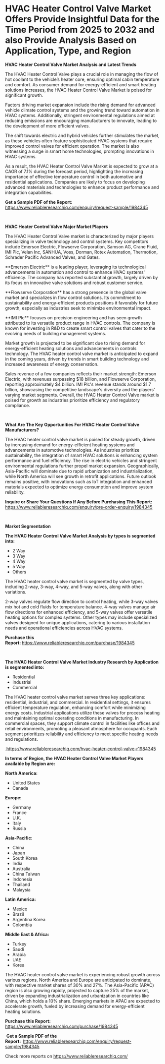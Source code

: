<p><h1>HVAC Heater Control Valve Market Offers Provide Insightful Data for the Time Period from 2025 to 2032 and also Provide Analysis Based on Application, Type, and Region</h1></p><p><strong>HVAC Heater Control Valve Market Analysis and Latest Trends</strong></p>
<p><p>The HVAC Heater Control Valve plays a crucial role in managing the flow of hot coolant to the vehicle’s heater core, ensuring optimal cabin temperature and comfort. As consumer demand for energy-efficient and smart heating solutions increases, the HVAC Heater Control Valve Market is poised for significant growth. </p><p>Factors driving market expansion include the rising demand for advanced vehicle climate control systems and the growing trend toward automation in HVAC systems. Additionally, stringent environmental regulations aimed at reducing emissions are encouraging manufacturers to innovate, leading to the development of more efficient valves. </p><p>The shift towards electric and hybrid vehicles further stimulates the market, as these vehicles often feature sophisticated HVAC systems that require improved control valves for efficient operation. The market is also witnessing a surge in smart home technologies, prompting innovations in HVAC systems. </p><p>As a result, the HVAC Heater Control Valve Market is expected to grow at a CAGR of 7.1% during the forecast period, highlighting the increasing importance of effective temperature control in both automotive and residential applications. Companies are likely to focus on developing advanced materials and technologies to enhance product performance and integration capabilities.</p></p>
<p><strong>Get a Sample PDF of the Report:&nbsp;</strong> <a href="https://www.reliableresearchiq.com/enquiry/request-sample/1984345?utm_campaign=2883&utm_medium=2&utm_source=Github&utm_content=ia&utm_term=10042025&utm_id=hvac-heater-control-valve">https://www.reliableresearchiq.com/enquiry/request-sample/1984345</a></p>
<p>&nbsp;</p>
<p><strong>HVAC Heater Control Valve Major Market Players</strong></p>
<p><p>The HVAC Heater Control Valve market is characterized by major players specializing in valve technology and control systems. Key competitors include Emerson Electric, Flowserve Corporation, Samson AG, Crane Fluid, IMI Plc, Velan Inc, SANHUA, Voss, Dorman, Rotex Automation, Thermotion, Schrader Pacific Advanced Valves, and Gates. </p><p>**Emerson Electric** is a leading player, leveraging its technological advancements in automation and control to enhance HVAC systems' efficiency. The company has reported substantial growth, largely driven by its focus on innovative valve solutions and robust customer service. </p><p>**Flowserve Corporation** has a strong presence in the global valve market and specializes in flow control solutions. Its commitment to sustainability and energy-efficient products positions it favorably for future growth, especially as industries seek to minimize environmental impact.</p><p>**IMI Plc** focuses on precision engineering and has seen growth attributed to its versatile product range in HVAC controls. The company is known for investing in R&D to create smart control valves that cater to the evolving needs of building management systems.</p><p>Market growth is projected to be significant due to rising demand for energy-efficient heating solutions and advancements in controls technology. The HVAC heater control valve market is anticipated to expand in the coming years, driven by trends in smart building technology and increased awareness of energy conservation.</p><p>Sales revenue of a few companies reflects their market strength: Emerson Electric, with revenues surpassing $18 billion, and Flowserve Corporation, reporting approximately $4 billion. IMI Plc's revenue stands around $1.7 billion, showcasing the competitive landscape's diversity and the players' varying market segments. Overall, the HVAC Heater Control Valve market is poised for growth as industries prioritize efficiency and regulatory compliance.</p></p>
<p>&nbsp;</p>
<p><strong>What Are The Key Opportunities For HVAC Heater Control Valve Manufacturers?</strong></p>
<p><p>The HVAC heater control valve market is poised for steady growth, driven by increasing demand for energy-efficient heating systems and advancements in automotive technologies. As industries prioritize sustainability, the integration of smart HVAC solutions is enhancing system performance and fuel efficiency. The rise in electric vehicles and stringent environmental regulations further propel market expansion. Geographically, Asia-Pacific will dominate due to rapid urbanization and industrialization, while North America will see growth in retrofit applications. Future outlook remains positive, with innovations such as IoT integration and enhanced materials expected to optimize energy consumption and improve system reliability.</p></p>
<p><strong>Inquire or Share Your Questions If Any Before Purchasing This Report:</strong> <a href="https://www.reliableresearchiq.com/enquiry/pre-order-enquiry/1984345?utm_campaign=2883&utm_medium=2&utm_source=Github&utm_content=ia&utm_term=10042025&utm_id=hvac-heater-control-valve">https://www.reliableresearchiq.com/enquiry/pre-order-enquiry/1984345</a></p>
<p>&nbsp;</p>
<p><strong>Market Segmentation</strong></p>
<p><strong>The HVAC Heater Control Valve Market Analysis by types is segmented into:</strong></p>
<p><ul><li>2 Way</li><li>3 Way</li><li>4 Way</li><li>5 Way</li><li>Others</li></ul></p>
<p><p>The HVAC heater control valve market is segmented by valve types, including 2-way, 3-way, 4-way, and 5-way valves, along with other variations. </p><p>2-way valves regulate flow direction to control heating, while 3-way valves mix hot and cold fluids for temperature balance. 4-way valves manage air flow directions for enhanced efficiency, and 5-way valves offer versatile heating options for complex systems. Other types may include specialized valves designed for unique applications, catering to various installation needs and operational efficiencies across HVAC systems.</p></p>
<p><strong>Purchase this Report:&nbsp;</strong><a href="https://www.reliableresearchiq.com/purchase/1984345?utm_campaign=2883&utm_medium=2&utm_source=Github&utm_content=ia&utm_term=10042025&utm_id=hvac-heater-control-valve">https://www.reliableresearchiq.com/purchase/1984345</a></p>
<p>&nbsp;</p>
<p><strong>The HVAC Heater Control Valve Market Industry Research by Application is segmented into:</strong></p>
<p><ul><li>Residential</li><li>Industrial</li><li>Commercial</li></ul></p>
<p><p>The HVAC heater control valve market serves three key applications: residential, industrial, and commercial. In residential settings, it ensures efficient temperature regulation, enhancing comfort while minimizing energy costs. Industrial applications utilize these valves for process heating and maintaining optimal operating conditions in manufacturing. In commercial spaces, they support climate control in facilities like offices and retail environments, promoting a pleasant atmosphere for occupants. Each segment prioritizes reliability and efficiency to meet specific heating needs and regulations.</p></p>
<p><a href="https://www.reliableresearchiq.com/hvac-heater-control-valve-r1984345?utm_campaign=2883&utm_medium=2&utm_source=Github&utm_content=ia&utm_term=10042025&utm_id=hvac-heater-control-valve">&nbsp;https://www.reliableresearchiq.com/hvac-heater-control-valve-r1984345</a></p>
<p><strong>In terms of Region, the HVAC Heater Control Valve Market Players available by Region are:</strong></p>
<p>
    <p> <strong> North America: </strong>
        <ul>
            <li>United States</li>
            <li>Canada</li>
        </ul>
        </p> 
    <p> <strong> Europe: </strong>
        <ul>
            <li>Germany</li>
            <li>France</li>
            <li>U.K.</li>
            <li>Italy</li>
            <li>Russia</li>
        </ul>
        </p> 
    <p> <strong> Asia-Pacific: </strong>
        <ul>
            <li>China</li>
            <li>Japan</li>
            <li>South Korea</li>
            <li>India</li>
            <li>Australia</li>
            <li>China Taiwan</li>
            <li>Indonesia</li>
            <li>Thailand</li>
            <li>Malaysia</li>
        </ul>
        </p> 
    <p> <strong> Latin America: </strong>
        <ul>
            <li>Mexico</li>
            <li>Brazil</li>
            <li>Argentina Korea</li>
            <li>Colombia</li>
        </ul>
        </p> 
    <p> <strong> Middle East & Africa: </strong>
        <ul>
            <li>Turkey</li>
            <li>Saudi</li>
            <li>Arabia</li>
            <li>UAE</li>
            <li>Korea</li>
        </ul>
    </p>
    </p>
<p><p>The HVAC heater control valve market is experiencing robust growth across various regions. North America and Europe are anticipated to dominate, with respective market shares of 30% and 27%. The Asia-Pacific (APAC) region is also growing rapidly, projected to capture 25% of the market, driven by expanding industrialization and urbanization in countries like China, which holds a 10% share. Emerging markets in APAC are expected to accelerate growth, fueled by increasing demand for energy-efficient heating solutions.</p></p>
<p><strong>Purchase this Report: </strong><a href="https://www.reliableresearchiq.com/purchase/1984345?utm_campaign=2883&utm_medium=2&utm_source=Github&utm_content=ia&utm_term=10042025&utm_id=hvac-heater-control-valve">https://www.reliableresearchiq.com/purchase/1984345</a></p>
<p>&nbsp;<strong>Get a Sample PDF of the Report:&nbsp;&nbsp;</strong><a href="https://www.reliableresearchiq.com/enquiry/request-sample/1984345?utm_campaign=2883&utm_medium=2&utm_source=Github&utm_content=ia&utm_term=10042025&utm_id=hvac-heater-control-valve">https://www.reliableresearchiq.com/enquiry/request-sample/1984345</a></p>
<p><strong></strong></p>
<p>Check more reports on <a href="https://www.reliableresearchiq.com/?utm_campaign=2883&utm_medium=2&utm_source=Github&utm_content=ia&utm_term=10042025&utm_id=hvac-heater-control-valve">https://www.reliableresearchiq.com/</a></p>